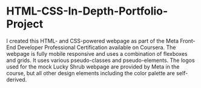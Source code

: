 # HTML-CSS-In-Depth-Portfolio-Project

I created this HTML- and CSS-powered webpage as part of the Meta Front-End Developer Professional Certification available on Coursera.
The webpage is fully mobile responsive and uses a combination of flexboxes and grids. It uses various pseudo-classes and pseudo-elements.
The logos used for the mock Lucky Shrub webpage are provided by Meta in the course, but all other design elements including the color palette
are self-derived.
